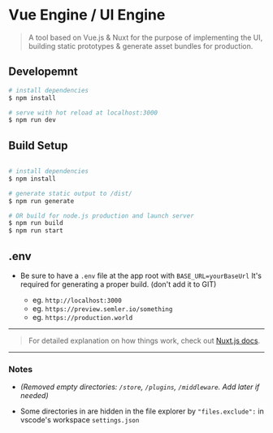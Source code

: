 # Vue Engine / UI Engine

> A tool based on Vue.js & Nuxt for the purpose of implementing the UI, building static prototypes & generate asset bundles for production.

## Developemnt

``` bash
# install dependencies
$ npm install

# serve with hot reload at localhost:3000
$ npm run dev
```

## Build Setup

``` bash

# install dependencies
$ npm install

# generate static output to /dist/
$ npm run generate

# OR build for node.js production and launch server
$ npm run build
$ npm run start
```

## .env
- Be sure to have a `.env` file at the app root with `BASE_URL=yourBaseUrl` It's required for generating a proper build. (don't add it to GIT)

    - eg. `http://localhost:3000`
    - eg. `https://preview.semler.io/something`
    - eg. `https://production.world`

____
> For detailed explanation on how things work, check out [Nuxt.js docs](https://nuxtjs.org).
____


### Notes
- *(Removed empty directories: `/store`, `/plugins`, `/middleware`. Add later if needed)*



- Some directories in are hidden in the file explorer by `"files.exclude":` in vscode's workspace `settings.json`
